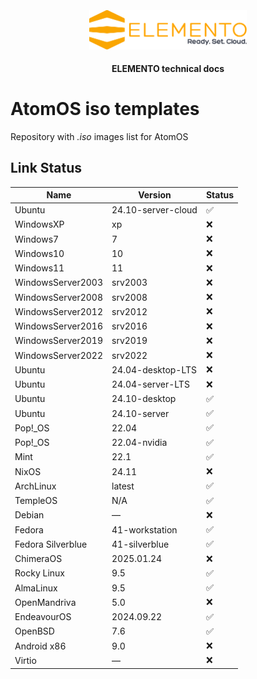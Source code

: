 <center>
    <br/>
    <br/>
    <br/>
    <img src="https://raw.githubusercontent.com/Elemento-Modular-Cloud/graphic-assets/main/logos/OLD/horizontal/Logo%20horizontal%20lightbg%20transp.svg" width=50%/>
    <br/>
    <h4>
        ELEMENTO technical docs
    </h4>
</center>

# AtomOS iso templates

Repository with *.iso* images list for AtomOS

## Link Status
<!--status-start-->
| Name | Version | Status |
|------|---------|--------|
| Ubuntu | 24.10-server-cloud | ✅ |
| WindowsXP | xp | ❌ |
| Windows7 | 7 | ❌ |
| Windows10 | 10 | ❌ |
| Windows11 | 11 | ❌ |
| WindowsServer2003 | srv2003 | ❌ |
| WindowsServer2008 | srv2008 | ❌ |
| WindowsServer2012 | srv2012 | ❌ |
| WindowsServer2016 | srv2016 | ❌ |
| WindowsServer2019 | srv2019 | ❌ |
| WindowsServer2022 | srv2022 | ❌ |
| Ubuntu | 24.04-desktop-LTS | ❌ |
| Ubuntu | 24.04-server-LTS | ❌ |
| Ubuntu | 24.10-desktop | ✅ |
| Ubuntu | 24.10-server | ✅ |
| Pop!_OS | 22.04 | ✅ |
| Pop!_OS | 22.04-nvidia | ✅ |
| Mint | 22.1 | ✅ |
| NixOS | 24.11 | ❌ |
| ArchLinux | latest | ✅ |
| TempleOS | N/A | ✅ |
| Debian | — | ❌ |
| Fedora | 41-workstation | ✅ |
| Fedora Silverblue | 41-silverblue | ✅ |
| ChimeraOS | 2025.01.24 | ❌ |
| Rocky Linux | 9.5 | ✅ |
| AlmaLinux | 9.5 | ✅ |
| OpenMandriva | 5.0 | ❌ |
| EndeavourOS | 2024.09.22 | ✅ |
| OpenBSD | 7.6 | ✅ |
| Android x86 | 9.0 | ❌ |
| Virtio | — | ❌ |
<!--status-end-->
